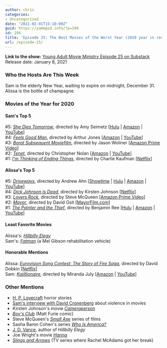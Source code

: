 ```yaml
---
author: chris
categories:
- Uncategorized
date: "2021-02-01T15:10:00Z"
guid: https://yammpod.info/?p=194
id: 194
title: 'Episode 25: The Best Movies of the Worst Year (2020 year in review)'
url: /episode-25/
---
```

 

**Link to the show:** [Young Adult Movie Ministry Episode 25 on Substack](https://yammpod.substack.com/p/the-best-movies-of-the-worst-year)  
Release date: January 8, 2021

### Who the Hosts Are This Week

Sam is the elderly New Year, waiting to expire on midnight, December 31. Alissa is the bottle of champagne.

### Movies of the Year for 2020

#### Sam's Top 5

#5: _[She Dies Tomorrow](https://www.imdb.com/title/tt11614912/?)_, directed by Amy Seimetz [[Hulu](https://www.hulu.com/watch/5f317e4e-7971-4d06-aa83-03b970183fb7) | [Amazon](https://www.amazon.com/gp/video/detail/amzn1.dv.gti.46b9b884-0093-6c1b-dfce-8c9ca31b220c?autoplay=1&ref_=atv_cf_strg_wb) | [YouTube](http://www.youtube.com/watch?v=tc4C8f0sUSE)]  
#4: _[Feels Good Man](https://www.imdb.com/title/tt11394182/)_, directed by Arthur Jones [[Amazon](https://www.amazon.com/gp/video/detail/amzn1.dv.gti.24b9e27b-ad25-f035-69b0-fd0bb64ba966?autoplay=1&ref_=atv_cf_strg_wb) | [YouTube](http://www.youtube.com/watch?v=_GjwLS-fgx0)]  
#3: _[Borat Subsequent Moviefilm](https://www.imdb.com/title/tt13143964/)_, directed by Jason Woliner [[Amazon Prime Video](https://amzn.to/3cxDiMC)]  
#2: _[Tenet](https://www.imdb.com/title/tt6723592)_, directed by Christopher Nolan [[Amazon](https://www.amazon.com/gp/video/detail/amzn1.dv.gti.c0bac2f1-14dc-d137-7c16-c8566690e24c?autoplay=1&ref_=atv_cf_strg_wb) | [YouTube](http://www.youtube.com/watch?v=3hqPFylPSns)]  
#1: _[I'm Thinking of Ending Things](https://www.imdb.com/title/tt7939766)_, directed by Charlie Kaufman [[Netflix](https://www.netflix.com/watch/80211559?source=35)]

#### Alissa's Top 5

#5: _[Driveways](https://www.imdb.com/title/tt9318280/)_, directed by Andrew Ahn [[Showtime](https://www.showtime.com/#play/3497435) | [Hulu](https://www.hulu.com/watch/42c9d664-3af0-4092-af18-cd3b2cc10b3f) | [Amazon](https://www.amazon.com/gp/video/detail/amzn1.dv.gti.bab82400-9d9a-5740-90f0-c106efa0bff0?autoplay=1&ref_=atv_cf_strg_wb) | [YouTube](http://www.youtube.com/watch?v=HV0vk4ecqYU)]  
#4: _[Dick Johnson is Dead](https://www.imdb.com/title/tt11394180/)_, directed by Kirsten Johnson [[Netflix](https://www.netflix.com/watch/80234465?source=35)]  
#3: _[Lovers Rock](https://www.imdb.com/title/tt10551102/)_, directed by Steve McQueen [[Amazon Prime Video](https://www.amazon.com/gp/video/detail/amzn1.dv.gti.20bace0b-e36a-430d-ecbd-67a9577977be?ref_=imdbref_tt_wbr_pvs_piv&tag=imdbtag_tt_wbr_pvs_piv-20)]  
#2: _[Mayor](https://www.imdb.com/title/tt11614054/)_, directed by David Osit [[MayorFilm.com](https://www.mayorfilm.com/screenings)]  
#1: _[The Painter and the Thief](https://www.imdb.com/title/tt11296058/)_, directed by Benjamin Ree [[Hulu](https://www.hulu.com/watch/f1d7d371-36c0-4e1d-9230-5e391651eb82) | [Amazon](https://www.amazon.com/gp/video/detail/amzn1.dv.gti.3cb91c72-7721-3d45-75a9-a3993da05573?autoplay=1&ref_=atv_cf_strg_wb) | [YouTube](http://www.youtube.com/watch?v=2KubhCMsduY)]

#### Least Favorite Movies

Alissa's: _[Hillbilly Elegy](https://www.imdb.com/title/tt6772802/)_  
Sam's: [_Fatman_](https://www.imdb.com/title/tt10310140/) (a Mel Gibson rehabilitation vehicle)

#### Honorable Mentions

Alissa: _[Eurovision Song Contest: The Story of Fire Saga](https://www.imdb.com/title/tt8580274/)_, directed by David Dobkin [[Netflix](https://www.netflix.com/title/80244088)]  
Sam: _[Kajillionaire](https://www.imdb.com/title/tt8143990/)_, directed by Miranda July [[Amazon](https://www.amazon.com/gp/video/detail/amzn1.dv.gti.c6ba820e-80ba-eade-9030-c41e4cb6ba1b?autoplay=1&ref_=atv_cf_strg_wb) | [YouTube](http://www.youtube.com/watch?v=C13T3YTTDs0)]

### Other Mentions

  * [H. P. Lovecraft](https://en.wikipedia.org/wiki/H._P._Lovecraft) horror stories
  * [Sam's interview with David Cronenberg](https://samthielman.com/2020/12/22/a-qa-with-david-cronenberg-from-2007/) about violence in movies
  * Kirsten Johnson's movie _[Cameraperson](https://www.imdb.com/title/tt5375040/)_
  * _[Boy's Club](https://bookshop.org/a/20775/9781606999196)_ (Matt Furie comic)
  * Steve McQueen's _[Small Axe](https://www.imdb.com/title/tt3464896/)_ series of films
  * Sasha Baron Cohen's series _[Who Is America?](https://www.imdb.com/title/tt8679236/)_
  * [J. D. Vance](https://en.wikipedia.org/wiki/J._D._Vance), author of _Hillbilly Elegy_
  * Joe Wright's movie _[Hanna](https://www.imdb.com/title/tt0993842/)_
  * _[Slings and Arrows](https://www.imdb.com/title/tt0387779)_ (TV series where Rachel McAdams got her break)